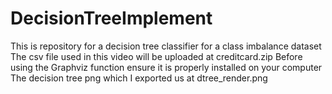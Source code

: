 # DecisionTreeImplement
This is repository for a decision tree classifier for a class imbalance dataset
The csv file used in this video will be uploaded at creditcard.zip
Before using the Graphviz function ensure it is properly installed on your computer
The decision tree png which I exported us at dtree_render.png
